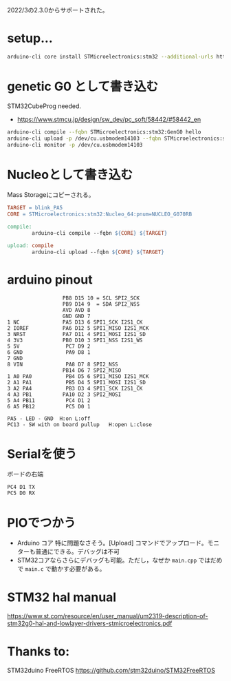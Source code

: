 2022/3の2.3.0からサポートされた。

# setup...

```bash
arduino-cli core install STMicroelectronics:stm32 --additional-urls https://github.com/stm32duino/BoardManagerFiles/raw/main/package_stmicroelectronics_index.json
```

# genetic G0 として書き込む

STM32CubeProg needed.
- https://www.stmcu.jp/design/sw_dev/pc_soft/58442/#58442_en

```bash
arduino-cli compile --fqbn STMicroelectronics:stm32:GenG0 hello
arduino-cli upload -p /dev/cu.usbmodem14103 --fqbn STMicroelectronics:stm32:GenG0 hello
arduino-cli monitor -p /dev/cu.usbmodem14103
```

# Nucleoとして書き込む

Mass Storageにコピーされる。

```Makefile
TARGET = blink_PA5
CORE = STMicroelectronics:stm32:Nucleo_64:pnum=NUCLEO_G070RB

compile:
        arduino-cli compile --fqbn ${CORE} ${TARGET}

upload: compile
        arduino-cli upload --fqbn ${CORE} ${TARGET}
```

# arduino pinout

```
                  PB8 D15 10 = SCL SPI2_SCK
                  PB9 D14 9  = SDA SPI2_NSS
                  AVD AVD 8
                  GND GND 7
1 NC              PA5 D13 6 SPI1_SCK I2S1_CK
2 IOREF           PA6 D12 5 SPI1_MISO I2S1_MCK
3 NRST            PA7 D11 4 SPI1_MOSI I2S1_SD
4 3V3             PB0 D10 3 SPI1_NSS I2S1_WS
5 5V               PC7 D9 2
6 GND              PA9 D8 1
7 GND
8 VIN              PA8 D7 8 SPI2_NSS
                  PB14 D6 7 SPI2_MISO
1 A0 PA0           PB4 D5 6 SPI1_MISO I2S1_MCK
2 A1 PA1           PB5 D4 5 SPI1_MOSI I2S1_SD
3 A2 PA4           PB3 D3 4 SPI1_SCK I2S1_CK
4 A3 PB1          PA10 D2 3 SPI2_MOSI
5 A4 PB11          PC4 D1 2 
6 A5 PB12          PC5 D0 1

PA5 - LED - GND  H:on L:off
PC13 - SW with on board pullup   H:open L:close
```

# Serialを使う

ボードの右端
```
PC4 D1 TX
PC5 D0 RX
```

# PIOでつかう

- Arduino コア 特に問題なさそう。[Upload] コマンドでアップロード。モニターも普通にできる。デバッグは不可
- STM32コアならさらにデバッグも可能。ただし，なぜか `main.cpp` ではだめで `main.c` で動かす必要がある。

# STM32 hal manual

https://www.st.com/resource/en/user_manual/um2319-description-of-stm32g0-hal-and-lowlayer-drivers-stmicroelectronics.pdf

# Thanks to:

STM32duino FreeRTOS
https://github.com/stm32duino/STM32FreeRTOS
